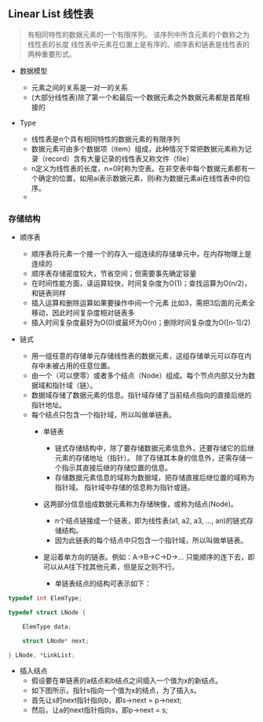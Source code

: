 ## Linear List 线性表
> 有相同特性的数据元素的一个有限序列。 该序列中所含元素的个数称之为线性表的长度
线性表中元素在位置上是有序的。顺序表和链表是线性表的两种重要形式。

* 数据模型
  * 元素之间的关系是一对一的关系
  * (大部分线性表)除了第一个和最后一个数据元素之外数据元素都是首尾相接的 


* Type
  * 线性表是n个具有相同特性的数据元素的有限序列
  * 数据元素可由多个数据项（item）组成，此种情况下常把数据元素称为记录（record）含有大量记录的线性表又称文件（file）
  * n定义为线性表的长度，n=0时称为空表。在非空表中每个数据元素都有一个确定的位置，如用ai表示数据元素，则i称为数据元素ai在线性表中的位序。
  * 
  
### 存储结构
 * 顺序表
   * 顺序表将元素一个接一个的存入一组连续的存储单元中，在内存物理上是连续的
    * 顺序表存储密度较大，节省空间；但需要事先确定容量
    * 在时间性能方面，读运算较快，时间复杂度为O(1)；查找运算为O(n/2)，和链表同样
    * 插入运算和删除运算如果要操作中间一个元素 比如3，需把3后面的元素全移动，因此时间复杂度相对链表多
    * 插入时间复杂度最好为O(0)或最坏为O(n)；删除时间复杂度为O([n-1]/2)
   

* 链式
  * 用一组任意的存储单元存储线性表的数据元素，这组存储单元可以存在内存中未被占用的任意位置。
  * 由一个（可以使零）或者多个结点（Node）组成。每个节点内部又分为数据域和指针域（链）。
  * 数据域存储了数据元素的信息。指针域存储了当前结点指向的直接后继的指针地址。
  * 每个结点只包含一个指针域，所以叫做单链表。
    * 单链表
        * 链式存储结构中，除了要存储数据元素信息外，还要存储它的后继元素的存储地址（指针）。
          除了存储其本身的信息外，还需存储一个指示其直接后继的存储位置的信息。
      * 存储数据元素信息的域称为数据域，把存储直接后继位置的域称为指针域。
        指针域中存储的信息称为指针或链。

  	* 这两部分信息组成数据元素称为存储映像，或称为结点(Node)。
    	* n个结点链接成一个链表，即为线性表(a1, a2, a3, …, an)的链式存储结构。
    	* 因为此链表的每个结点中只包含一个指针域，所以叫做单链表。
    
	* 是沿着单方向的链表。例如：A->B->C->D->... 只能顺序的连下去，即可以从A往下找其他元素，但是反之则不行。
		* 单链表结点的结构可表示如下：
```c
typedef int ElemType;

typedef struct LNode {

    ElemType data;

    struct LNode* next;

} LNode, *LinkList;
```


* 插入结点
	* 假设要在单链表的a结点和b结点之间插入一个值为x的新结点。
	* 如下图所示，指针s指向一个值为x的结点，为了插入s。
	* 首先让s的next指针指向b，即s->next = p->next;
	* 然后，让a的next指针指向s，即p->next = s;

 

 
